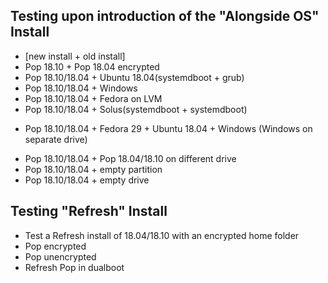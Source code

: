 ## Testing upon introduction of the "Alongside OS" Install
- [new install + old install]
- Pop 18.10 + Pop 18.04 encrypted
- Pop 18.10/18.04 + Ubuntu 18.04(systemdboot + grub)
- Pop 18.10/18.04 + Windows
- Pop 18.10/18.04 + Fedora on LVM
- Pop 18.10/18.04 + Solus(systemdboot + systemdboot)

<div></div>

- Pop 18.10/18.04 + Fedora 29 + Ubuntu 18.04 + Windows (Windows on separate drive)

<div></div>

- Pop 18.10/18.04 + Pop 18.04/18.10 on different drive
- Pop 18.10/18.04 + empty partition
- Pop 18.10/18.04 + empty drive

## Testing "Refresh" Install
- Test a Refresh install of 18.04/18.10 with an encrypted home folder
- Pop encrypted
- Pop unencrypted
- Refresh Pop in dualboot
